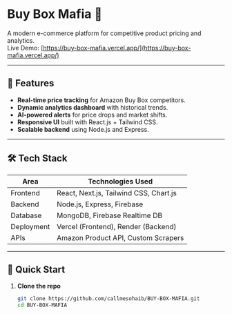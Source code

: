 # Buy Box Mafia 🚀

A modern e-commerce platform for competitive product pricing and analytics.  
Live Demo: [https://buy-box-mafia.vercel.app/](https://buy-box-mafia.vercel.app/)

---

## 📌 Features
- **Real-time price tracking** for Amazon Buy Box competitors.  
- **Dynamic analytics dashboard** with historical trends.  
- **AI-powered alerts** for price drops and market shifts.  
- **Responsive UI** built with React.js + Tailwind CSS.  
- **Scalable backend** using Node.js and Express.  

---

## 🛠️ Tech Stack
| Area       | Technologies Used |
|------------|-------------------|
| Frontend   | React, Next.js, Tailwind CSS, Chart.js |
| Backend    | Node.js, Express, Firebase |
| Database   | MongoDB, Firebase Realtime DB |
| Deployment | Vercel (Frontend), Render (Backend) |
| APIs       | Amazon Product API, Custom Scrapers |

---

## 🚀 Quick Start
1. **Clone the repo**  
   ```bash
   git clone https://github.com/callmesohaib/BUY-BOX-MAFIA.git
   cd BUY-BOX-MAFIA
